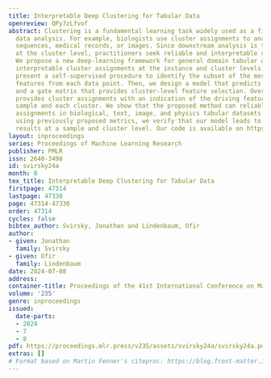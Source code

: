 ```yaml
---
title: Interpretable Deep Clustering for Tabular Data
openreview: QPy7zLfvof
abstract: Clustering is a fundamental learning task widely used as a first step in
  data analysis. For example, biologists use cluster assignments to analyze genome
  sequences, medical records, or images. Since downstream analysis is typically performed
  at the cluster level, practitioners seek reliable and interpretable clustering models.
  We propose a new deep-learning framework for general domain tabular data that predicts
  interpretable cluster assignments at the instance and cluster levels. First, we
  present a self-supervised procedure to identify the subset of the most informative
  features from each data point. Then, we design a model that predicts cluster assignments
  and a gate matrix that provides cluster-level feature selection. Overall, our model
  provides cluster assignments with an indication of the driving feature for each
  sample and each cluster. We show that the proposed method can reliably predict cluster
  assignments in biological, text, image, and physics tabular datasets. Furthermore,
  using previously proposed metrics, we verify that our model leads to interpretable
  results at a sample and cluster level. Our code is available on https://github.com/jsvir/idc.
layout: inproceedings
series: Proceedings of Machine Learning Research
publisher: PMLR
issn: 2640-3498
id: svirsky24a
month: 0
tex_title: Interpretable Deep Clustering for Tabular Data
firstpage: 47314
lastpage: 47330
page: 47314-47330
order: 47314
cycles: false
bibtex_author: Svirsky, Jonathan and Lindenbaum, Ofir
author:
- given: Jonathan
  family: Svirsky
- given: Ofir
  family: Lindenbaum
date: 2024-07-08
address:
container-title: Proceedings of the 41st International Conference on Machine Learning
volume: '235'
genre: inproceedings
issued:
  date-parts:
  - 2024
  - 7
  - 8
pdf: https://proceedings.mlr.press/v235/assets/svirsky24a/svirsky24a.pdf
extras: []
# Format based on Martin Fenner's citeproc: https://blog.front-matter.io/posts/citeproc-yaml-for-bibliographies/
---
```

